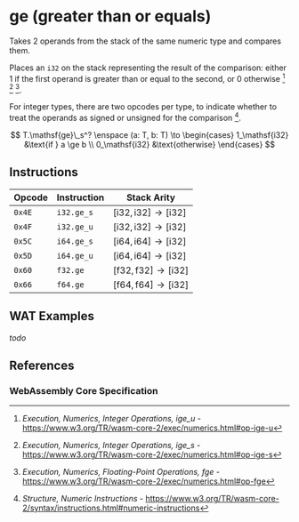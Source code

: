 
# ge (greater than or equals)

Takes 2 operands from the stack of the same numeric type and compares them.

Places an `i32` on the stack representing the result of the comparison: either 1 if the first operand is greater than or equal to the second, or 0 otherwise [^§4.3.2-ige-u] [^§4.3.2-ige-s] [^§4.3.3-fge].

For integer types, there are two opcodes per type, to indicate whether to treat the operands as signed or unsigned for the comparison [^§2.4.1].

$$
T.\mathsf{ge}\_s^? \enspace (a: T, b: T) \to \begin{cases}
  1_\mathsf{i32} &\text{if } a \ge b \\
  0_\mathsf{i32} &\text{otherwise}
\end{cases}
$$



## Instructions

| Opcode | Instruction | Stack Arity |
|--------|-------------|-----------|
| `0x4E` | `i32.ge_s`  | $[ \mathsf{i32}, \mathsf{i32} ] \to [ \mathsf{i32} ]$ |
| `0x4F` | `i32.ge_u`  | $[ \mathsf{i32}, \mathsf{i32} ] \to [ \mathsf{i32} ]$ |
| `0x5C` | `i64.ge_s`  | $[ \mathsf{i64}, \mathsf{i64} ] \to [ \mathsf{i32} ]$ |
| `0x5D` | `i64.ge_u`  | $[ \mathsf{i64}, \mathsf{i64} ] \to [ \mathsf{i32} ]$ |
| `0x60` | `f32.ge`    | $[ \mathsf{f32}, \mathsf{f32} ] \to [ \mathsf{i32} ]$ |
| `0x66` | `f64.ge`    | $[ \mathsf{f64}, \mathsf{f64} ] \to [ \mathsf{i32} ]$ |



## WAT Examples

_todo_


## References

### WebAssembly Core Specification

[^§2.4.1]: _Structure, Numeric Instructions_ - <https://www.w3.org/TR/wasm-core-2/syntax/instructions.html#numeric-instructions>
[^§4.3.2-ige-u]: _Execution, Numerics, Integer Operations, ige_u_ - <https://www.w3.org/TR/wasm-core-2/exec/numerics.html#op-ige-u>
[^§4.3.2-ige-s]: _Execution, Numerics, Integer Operations, ige_s_ - <https://www.w3.org/TR/wasm-core-2/exec/numerics.html#op-ige-s>
[^§4.3.3-fge]: _Execution, Numerics, Floating-Point Operations, fge_ - <https://www.w3.org/TR/wasm-core-2/exec/numerics.html#op-fge>

